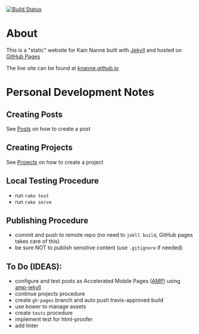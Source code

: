 [![Build Status](https://travis-ci.org/knanne/knanne.github.io.svg?branch=master)](https://travis-ci.org/knanne/knanne.github.io)  

# About

This is a "static" website for Kain Nanne built with [Jekyll](https://jekyllrb.com/) and hosted on [GitHub Pages](https://pages.github.com/)  

The live site can be found at [knanne.github.io](https://knanne.github.io)  

# Personal Development Notes

## Creating Posts

See [Posts](https://github.com/knanne/knanne.github.io/tree/master/posts) on how to create a post  

## Creating Projects

See [Projects](https://github.com/knanne/knanne.github.io/tree/master/projects) on how to create a project

## Local Testing Procedure

  - run `rake test`  
  - run `rake serve`  

## Publishing Procedure

  - commit and push to remote repo (no need to `jekll build`, GitHub pages takes care of this)  
  - be sure NOT to publish sensitive content (use `.gitignore` if needed)  

## To Do (IDEAS):

  - configure and test posts as Accelerated Mobile Pages ([AMP](https://www.ampproject.org/)) using [amp-jekyll](https://github.com/juusaw/amp-jekyll)
  - continue projects procedure
  - create `gh-pages` branch and auto push travis-approved build
  - use bower to manage assets
  - create `tests` procedure
  - implement test for html-proofer
  - add linter
